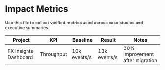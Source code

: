# Impact Metrics

Use this file to collect verified metrics used across case studies and executive summaries.

| Project | KPI | Baseline | Result | Notes |
| ------- | --- | -------- | ------ | ----- |
| FX Insights Dashboard | Throughput | 10k events/s | 13k events/s | 30% improvement after migration |
